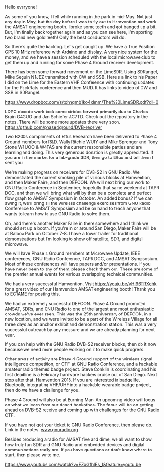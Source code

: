 Hello everyone! 

As some of you know, I fell while running in the park in mid-May. Not just any day in May, but the day before I was to fly out to Hamvention and work the AMSAT engineering booth. I broke some teeth and got banged up a bit. But, I'm finally back together again and as you can see here, I'm sporting two brand new gold teeth! Only the best conductors will do. 

So there's quite the backlog. Let's get caught up. We have a True Position GPS 10 MHz reference with Arduino and display. A very nice system for the money, and we have a session scheduled with the local microwave club to get them up and running for some Phase 4 Ground receiver development.

There has been some forward movement on the LimeSDR. Using SDRangel, Mike Seguin N1JEZ transmitted with CW and SSB. Here's a link to his Paper I did on the Lime for the Eastern VHF Conference with continuing updates for the PackRats conference and then MUD. It has links to video of CW and SSB in SDRangel.

https://www.dropbox.com/s/tohnqmb1ko4xhnm/The%20LimeSDR.pdf?dl=0

LDPC decode work took some strides forward primarily due to Charles Brain G4GUO and Jan Schiefer AC7TD. Check out the repository in the notes. There will be some more updates there very soon. https://github.com/phase4ground/DVB-receiver

Two B200s compliments of Ettus Research have been delivered to Phase 4 Ground members for R&D. Wally Ritchie WU1Y and Mike Sprenger and Tony Stone W4UOO & W4TAS are the current responsible parties and are learning and doing. This very generous donation is greatly appreciated. If you are in the market for a lab-grade SDR, then go to Ettus and tell them I sent you. 

We're making progress on receivers for DVB-S2 in GNU Radio. We demonstrated the current smoking pile of various blocks at Hamvention, and then Maker Faire, and then DEFCON. We will next bring our work to GNU Radio Conference in September, hopefully that same weekend at TAPR DCC, and then we will bring what will by then be a complete and perfect flow graph to AMSAT Symposium in October. An added bonus? If we can swing it, we'll bring all the wireless challenge exercises from GNU Radio Conference to AMSAT Symposium and be on hand to teach anyone that wants to learn how to use GNU Radio to solve them. 

Oh, and there's another Maker Faire in there somewhere and I think we should set up a booth. If you're in or around San Diego, Maker Faire will be at Balboa Park on October 7-8. I have a tower trailer for traditional demonstrations but I'm looking to show off satellite, SDR, and digital microwave. 

We will have Phase 4 Ground members at Microwave Update, IEEE conferences, GNU Radio Conference, TAPR DCC, and AMSAT Sympsosium. Most of these conferences will have papers and/or presentations. If you have never been to any of them, please check them out. These are some of the premier annual events for various overlapping technical communities. 

We had a very successful Hamvention. Visit https://youtu.be/vHI96TRXchk for a great video of our Hamvention
AMSAT engineering booth! Thank you to EC1AME for posting this.

We had an extremely successful DEFCON. Phase 4 Ground promoted AMSAT, SDRs, and GNU Radio to one of the largest and most enthusiastic crowds we've ever seen. This was the 25th anniversary of DEFCON, in a new location, and we were invited to be a part of the Wireless Village for all three days as an anchor exhibit and demonstration station. This was a very successful outreach by any measure and we are already planning for next year. 

If you can help with the GNU Radio DVB-S2 receiver blocks, then do it now because we need more people working on it to make quick progress.

Other areas of activity are Phase 4 Ground support of the wireless signal intelligence competition, or CTF, at GNU Radio Conference, and a hackable amateur radio themed badge project. Steve Conklin is coordinating and his first deadline is a February hardware hackers cruise out of San Diego. Next stop after that, Hamvention 2018. If you are interested in badgelife, Bluetooth, integrating VHF/UHF into a hackable wearable badge project, then do we have a challenge for you.

Phase 4 Ground will also be at Burning Man. An upcoming video will focus on what we learn from our desert hackathon. The focus will be on getting ahead on DVB-S2 receive and coming up with challenges for the GNU Radio CTF. 

If you have not got your ticket to GNU Radio Conference, then please do. Link in the notes. www.gnuradio.org

Besides producing a radio for AMSAT five and dime, we all want to show how truly fun SDR and GNU Radio and embedded devices and digital communications really are. If you have questions or don't know where to start, then please write me. 

https://www.youtube.com/watch?v=FZxGfh1Es_I&feature=youtu.be